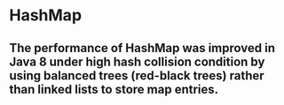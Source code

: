 # HashMap
## The performance of HashMap was improved in Java 8 under high hash collision condition by using balanced trees (red-black trees) rather than linked lists to store map entries.
